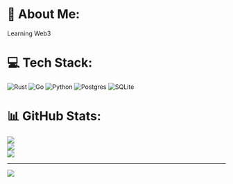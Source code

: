 # 💫 About Me:
Learning Web3


# 💻 Tech Stack:
![Rust](https://img.shields.io/badge/rust-%23000000.svg?style=for-the-badge&logo=rust&logoColor=white) ![Go](https://img.shields.io/badge/go-%2300ADD8.svg?style=for-the-badge&logo=go&logoColor=white) ![Python](https://img.shields.io/badge/python-3670A0?style=for-the-badge&logo=python&logoColor=ffdd54) ![Postgres](https://img.shields.io/badge/postgres-%23316192.svg?style=for-the-badge&logo=postgresql&logoColor=white) ![SQLite](https://img.shields.io/badge/sqlite-%2307405e.svg?style=for-the-badge&logo=sqlite&logoColor=white)
# 📊 GitHub Stats:
![](https://github-readme-stats.vercel.app/api?username=cryptolamna&theme=dark&hide_border=false&include_all_commits=false&count_private=false)<br/>
![](https://github-readme-streak-stats.herokuapp.com/?user=cryptolamna&theme=dark&hide_border=false)<br/>
![](https://github-readme-stats.vercel.app/api/top-langs/?username=cryptolamna&theme=dark&hide_border=false&include_all_commits=false&count_private=false&layout=compact)

---
[![](https://visitcount.itsvg.in/api?id=cryptolamna&icon=0&color=0)](https://visitcount.itsvg.in)

<!-- Proudly created with GPRM ( https://gprm.itsvg.in ) -->

